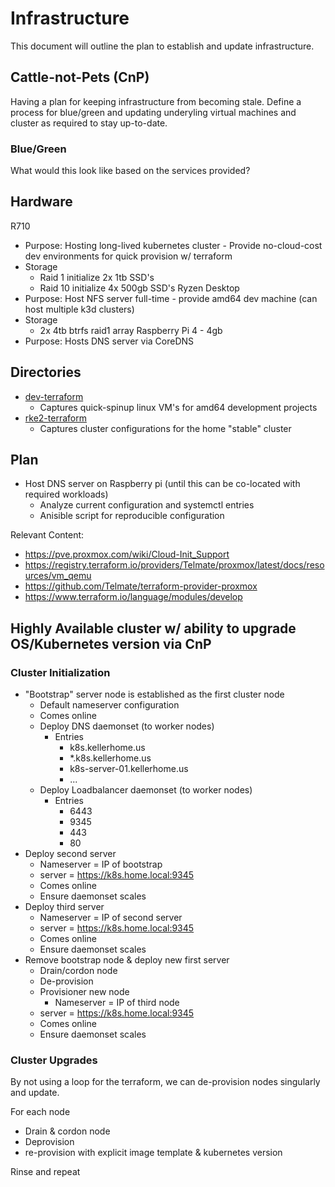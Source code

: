 # Infrastructure

This document will outline the plan to establish and update infrastructure.

## Cattle-not-Pets (CnP)
Having a plan for keeping infrastructure from becoming stale. Define a process for blue/green and updating underyling virtual machines and cluster as required to stay up-to-date.

### Blue/Green
What would this look like based on the services provided?


## Hardware
R710
- Purpose: Hosting long-lived kubernetes cluster - Provide no-cloud-cost dev environments for quick provision w/ terraform
- Storage
    - Raid 1 initialize 2x 1tb SSD's
    - Raid 10 initialize 4x 500gb SSD's
Ryzen Desktop
- Purpose: Host NFS server full-time - provide amd64 dev machine (can host multiple k3d clusters)
- Storage
    - 2x 4tb btrfs raid1 array
Raspberry Pi 4 - 4gb
- Purpose: Hosts DNS server via CoreDNS

## Directories
- [dev-terraform](./dev-terraform/README.md)
    - Captures quick-spinup linux VM's for amd64 development projects
- [rke2-terraform](./rke2-terraform/README.md)
    - Captures cluster configurations for the home "stable" cluster

## Plan
- Host DNS server on Raspberry pi (until this can be co-located with required workloads)
    - Analyze current configuration and systemctl entries
    - Anisible script for reproducible configuration

Relevant Content:
- https://pve.proxmox.com/wiki/Cloud-Init_Support
- https://registry.terraform.io/providers/Telmate/proxmox/latest/docs/resources/vm_qemu
- https://github.com/Telmate/terraform-provider-proxmox
- https://www.terraform.io/language/modules/develop

## Highly Available cluster w/ ability to upgrade OS/Kubernetes version via CnP

### Cluster Initialization

- "Bootstrap" server node is established as the first cluster node
    - Default nameserver configuration
    - Comes online
    - Deploy DNS daemonset (to worker nodes)
        - Entries
            - k8s.kellerhome.us
            - *.k8s.kellerhome.us
            - k8s-server-01.kellerhome.us
            - ...
    - Deploy Loadbalancer daemonset (to worker nodes)
        - Entries
            - 6443
            - 9345
            - 443
            - 80
- Deploy second server
    - Nameserver = IP of bootstrap
    - server = https://k8s.home.local:9345
    - Comes online
    - Ensure daemonset scales
- Deploy third server
    - Nameserver = IP of second server
    - server = https://k8s.home.local:9345
    - Comes online
    - Ensure daemonset scales
- Remove bootstrap node & deploy new first server
    - Drain/cordon node
    - De-provision
    - Provisioner new node
        - Nameserver = IP of third node
    - server = https://k8s.home.local:9345
    - Comes online
    - Ensure daemonset scales

### Cluster Upgrades
By not using a loop for the terraform, we can de-provision nodes singularly and update.

For each node
- Drain & cordon node
- Deprovision
- re-provision with explicit image template & kubernetes version

Rinse and repeat

